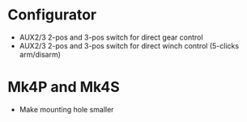 # Configurator

* AUX2/3 2-pos and 3-pos switch for direct gear control
* AUX2/3 2-pos and 3-pos switch for direct winch control (5-clicks arm/disarm)


# Mk4P and Mk4S

* Make mounting hole smaller
